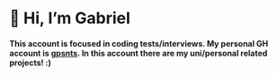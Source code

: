 # 👋 Hi, I’m Gabriel

#### This account is focused in coding tests/interviews. My personal GH account is [gpsnts](https://github.com/gpsnts). In this account there are my uni/personal related projects! :)
